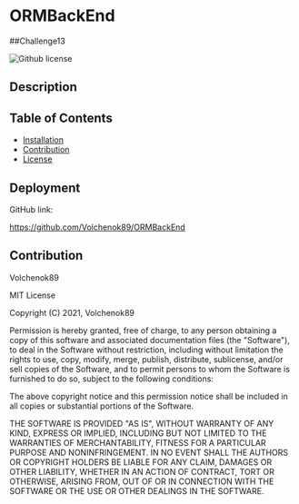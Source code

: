 # ORMBackEnd

##Challenge13

![Github license](https://img.shields.io/badge/license-MIT-blue.svg)

## Description



## Table of Contents
- [Installation](#installation/usage)
- [Contribution](#contribution)
- [License](#license)


## Deployment

GitHub link:

https://github.com/Volchenok89/ORMBackEnd




## Contribution
Volchenok89

 
MIT License

Copyright (C) 2021, Volchenok89

Permission is hereby granted, free of charge, to any person obtaining a copy
of this software and associated documentation files (the "Software"), to deal
in the Software without restriction, including without limitation the rights
to use, copy, modify, merge, publish, distribute, sublicense, and/or sell
copies of the Software, and to permit persons to whom the Software is
furnished to do so, subject to the following conditions:

The above copyright notice and this permission notice shall be included in all
copies or substantial portions of the Software.

THE SOFTWARE IS PROVIDED "AS IS", WITHOUT WARRANTY OF ANY KIND, EXPRESS OR
IMPLIED, INCLUDING BUT NOT LIMITED TO THE WARRANTIES OF MERCHANTABILITY,
FITNESS FOR A PARTICULAR PURPOSE AND NONINFRINGEMENT. IN NO EVENT SHALL THE
AUTHORS OR COPYRIGHT HOLDERS BE LIABLE FOR ANY CLAIM, DAMAGES OR OTHER
LIABILITY, WHETHER IN AN ACTION OF CONTRACT, TORT OR OTHERWISE, ARISING FROM,
OUT OF OR IN CONNECTION WITH THE SOFTWARE OR THE USE OR OTHER DEALINGS IN THE
SOFTWARE.
